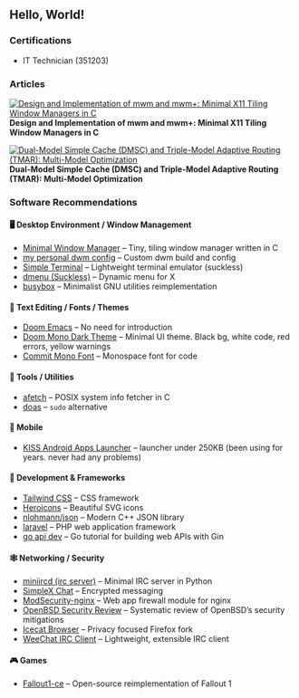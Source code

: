 ## Hello, World!

### Certifications
* IT Technician (351203)

### Articles
[![Design and Implementation of mwm and mwm+: Minimal X11 Tiling Window Managers in C](https://zenodo.org/badge/DOI/10.5281/zenodo.15824542.svg)](https://doi.org/10.5281/zenodo.15824542)
**Design and Implementation of mwm and mwm+: Minimal X11 Tiling Window Managers in C**


[![Dual-Model Simple Cache (DMSC) and Triple-Model Adaptive Routing (TMAR): Multi-Model Optimization](https://zenodo.org/badge/DOI/10.5281/zenodo.14957147.svg)](https://doi.org/10.5281/zenodo.14957147)
**Dual-Model Simple Cache (DMSC) and Triple-Model Adaptive Routing (TMAR): Multi-Model Optimization**

### Software Recommendations

#### 🖥️ Desktop Environment / Window Management
- [Minimal Window Manager](https://github.com/KrzysztofMarciniak/minimal-window-manager) – Tiny, tiling window manager written in C
- [my personal dwm config](https://github.com/KrzysztofMarciniak/dwm-config) – Custom dwm build and config
- [Simple Terminal](https://st.suckless.org/) – Lightweight terminal emulator (suckless)
- [dmenu (Suckless)](https://tools.suckless.org/dmenu/) – Dynamic menu for X
- [busybox](https://busybox.net/) – Minimalist GNU utilities reimplementation

#### 📝 Text Editing / Fonts / Themes
- [Doom Emacs](https://github.com/doomemacs/doomemacs) – No need for introduction
- [Doom Mono Dark Theme](https://github.com/KrzysztofMarciniak/doom-mono-dark-theme) – Minimal UI theme. Black bg, white code, red errors, yellow warnings
- [Commit Mono Font](https://github.com/eigilnikolajsen/commit-mono) – Monospace font for code

#### 🧰 Tools / Utilities
- [afetch](https://github.com/13-CF/afetch) – POSIX system info fetcher in C
- [doas](https://man.openbsd.org/doas) – `sudo` alternative

#### 📱 Mobile
- [KISS Android Apps Launcher](https://github.com/Neamar/KISS) – launcher under 250KB (been using for years. never had any problems)

#### 🧪 Development & Frameworks
- [Tailwind CSS](https://tailwindcss.com/) – CSS framework
- [Heroicons](https://heroicons.dev/) – Beautiful SVG icons
- [nlohmann/json](https://github.com/nlohmann/json) – Modern C++ JSON library
- [laravel](https://github.com/laravel/laravel) – PHP web application framework
- [go api dev](https://go.dev/doc/tutorial/web-service-gin) – Go tutorial for building web APIs with Gin

#### 🕸️ Networking / Security
- [miniircd (irc server)](https://github.com/jrosdahl/miniircd) – Minimal IRC server in Python
- [SimpleX Chat](https://github.com/simplex-chat/simplex-chat) – Encrypted messaging
- [ModSecurity-nginx](https://github.com/owasp-modsecurity/ModSecurity-nginx) – Web app firewall module for nginx
- [OpenBSD Security Review](https://isopenbsdsecu.re/) – Systematic review of OpenBSD’s security mitigations
- [Icecat Browser](https://icecatbrowser.org/) – Privacy focused Firefox fork  
- [WeeChat IRC Client](https://weechat.org/) – Lightweight, extensible IRC client  

#### 🎮 Games
- [Fallout1-ce](https://github.com/alexbatalov/fallout1-ce) – Open-source reimplementation of Fallout 1
